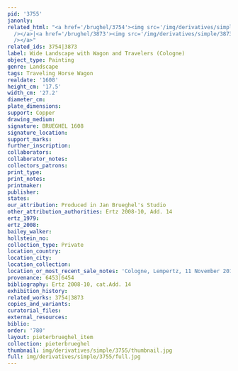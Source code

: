 ```yaml
---
pid: '3755'
janonly: 
related_html: "<a href='/brughel/3754'><img src='/img/derivatives/simple/3754/thumbnail.jpg'
  /></a>|<a href='/brughel/3873'><img src='/img/derivatives/simple/3873/thumbnail.jpg'
  /></a>"
related_ids: 3754|3873
label: Wide Landscape with Wagon and Travelers (Cologne)
object_type: Painting
genre: Landscape
tags: Traveling Horse Wagon
realdate: '1608'
height_cm: '17.5'
width_cm: '27.2'
diameter_cm: 
plate_dimensions: 
support: Copper
drawing_medium: 
signature: BRUEGHEL 1608
signature_location: 
support_marks: 
further_inscription: 
collaborators: 
collaborator_notes: 
collectors_patrons: 
print_type: 
print_notes: 
printmaker: 
publisher: 
states: 
our_attribution: Produced in Jan Brueghel's Studio
other_attribution_authorities: Ertz 2008-10, Add. 14
ertz_1979: 
ertz_2008: 
bailey_walker: 
hollstein_no: 
collection_type: Private
location_country: 
location_city: 
location_collection: 
location_or_most_recent_sale_notes: 'Cologne, Lempertz, 11 November 2010, lot #1034'
provenance: 6453|6454
bibliography: Ertz 2008-10, cat.Add. 14
exhibition_history: 
related_works: 3754|3873
copies_and_variants: 
curatorial_files: 
external_resources: 
biblio: 
order: '780'
layout: pieterbrueghel_item
collection: pieterbrueghel
thumbnail: img/derivatives/simple/3755/thumbnail.jpg
full: img/derivatives/simple/3755/full.jpg
---
```

